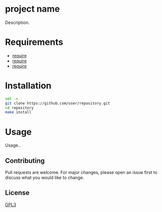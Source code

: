 # project name
Description.

# Requirements
- [require](https://github.com/user/repository.git)
- [require](https://github.com/user/repository.git)
- [require](https://github.com/user/repository.git)

# Installation
```bash
set -e
git clone https://github.com/user/repository.git
cd repository
make install
```

# Usage
Usage..

## Contributing
Pull requests are welcome. For major changes, please open an issue first to discuss what you would like to change.

## License
[GPL3](https://choosealicense.com/licenses/gpl-3.0/)